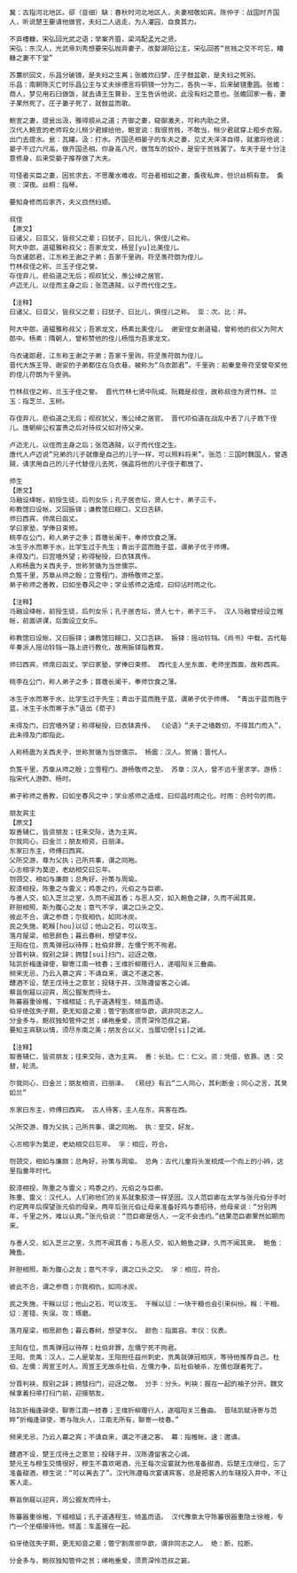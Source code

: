 <!-- { "loadSidebar": true } -->
    冀：古指河北地区。郤（音细）缺：春秋时河北地区人，夫妻相敬如宾。陈仲子：战国时齐国人，听说楚王要请他做官，夫妇二人逃走，为人灌园，自食其力。

    不弃槽糠，宋弘回光武之语；举案齐眉，梁鸿配孟光之贤。 
    宋弘：东汉人，光武帝刘秀想要宋弘抛弃妻子，改娶湖阳公主，宋弘回答“贫贱之交不可忘，糟糠之妻不下堂”

    苏蕙织回文，乐昌分破镜，是夫妇之生离；张蟾炊臼梦，庄子鼓盆歌，是夫妇之死别。 
    乐昌：南朝陈灭亡时乐昌公主与丈夫徐德言将铜镜一分为二，各执一半，后来破镜重圆。张蟾：商人，梦见用石臼做饭，就去请王生算卦，王生告诉他说，此没有妇之意也。张蟾回家一看，妻子果然死了。庄子妻子死了，就鼓盆而歌。

    鲍宣之妻，提瓮出汲，雅得顺从之道；齐御之妻，窥御激夫，可称内助之贤。 
    汉代人鲍宣的老师将女儿桓少君嫁给他，鲍宣说：我很贫贱，不敢当，桓少君就穿上粗步衣服，出门去提水。瓮：瓦罐。汲：打水。齐国丞相晏子的车夫之妻，见丈夫洋洋自得，就激将他说：晏子不过六尺高，做齐国丞相，你身高八尺，做驾车的奴仆，是安于贫贱罢了。车夫于是十分注意修身，后来受晏子推荐做了大夫。

    可怪者买臣之妻，因贫求去，不思覆水难收。可丑者相如之妻，夤夜私奔，但识丝桐有意。 夤夜：深夜。丝桐：指琴。

    要知身修而后家齐，夫义目然妇顺。

    叔侄
    【原文】
    曰诸父，曰亚父，皆叔父之辈；曰犹子，曰比儿，俱侄儿之称。
    阿大中郎，道韫雅称叔父；吾家龙文，杨昱[yu]比美侄儿。
    乌衣诸郎君，江东称王谢之子弟；吾家千里驹，符坚羡苻朗为侄儿。
    竹林叔侄之称，兰玉子侄之誉。
    存侄弃儿，悲伯道之无后；视叔犹父，羡公绰之居官。
    卢迈无儿，以侄而主身之后；张范遇贼，以子而代侄之生。

    【注释】
    曰诸父、曰亚父，皆叔父之辈；曰犹子、曰比儿，俱侄儿之称。 亚：次。比：并。

    阿大中郎，道韫雅称叔父；吾家龙文，杨素比美侄儿。 谢安侄女谢道韫，曾称他的叔父为阿大郎中。杨素：隋朝人，曾称赞他的侄儿杨愔为吾家龙文。

    乌衣诸郎君，江东称王谢之子弟；吾家千里驹，符坚羡苻朗为侄儿。 
    晋代大族王导、谢安的子弟都住在乌衣巷，被称为“乌衣郎君”。千里驹：前秦皇帝苻坚曾夸奖他的侄儿苻朗为千里驹。

    竹林叔侄之称，兰玉子侄之誉。 晋代竹林七贤中阮咸、阮籍是叔侄，故称叔侄为贤竹林。兰玉：指芝兰、玉树。

    存侄弃儿，悲伯道之无后；视叔犹父，羡公绰之居官。 晋代邓伯道在战乱中丢了儿子救下侄儿。唐朝柳公权富贵之后对待叔父如对待父亲。

    卢迈无儿，以侄而主身之后；张范遇贼，以子而代侄之生。 
    唐代人卢迈说“兄弟的儿子就像是自己的儿子一样，可以照料将来”。张范：三国时魏国人，曾遇贼，请求用自己的儿子代替侄儿去死，强盗将他的儿子侄子都放了。

    师生
    【原文】
    马融设绛帐，前授生徒，后列女乐；孔子居杏坛，贤人七十，弟子三千。
    称教馆曰设帐，又回振铎；谦教馆曰糊口，又曰舌耕。
    师曰西宾，师席曰函丈。
    学曰家塾，学俸日束修。
    桃李在公门，称人弟子之多；首蓿长阑干，奉师饮食之薄。
    冰生于水而寒于水，比学生过于先生；青出于蓝而胜于蓝，谓弟子优于师傅。
    未得及门，曰宫墙外望；称得秘授，曰衣钵真传。
    人称杨震为关西夫子，世称贺循为当世儒宗。
    负笈千里，苏章从师之殷；立雪程门，游杨敬师之至。
    弟子称师之善教，曰如坐春风之中；学业感师之造成，曰仰沾时雨之化。

    【注释】
    马融设绛帐，前授生徒，后列女乐；孔子居杏坛，贤人七十，弟子三千。 汉人马融曾经设立帷帐，前面讲课，后面设立女乐。

    称教馆曰设帐，又曰振铎；谦教馆曰糊口，又口舌耕。 振铎：摇动铃铛。《尚书》中载，古代每年奏派人摇动铃铛一路上进行教化，故用振铎指教育。

    师曰西宾，师席曰函丈。学曰家塾，学俸曰束修。 西代主人坐东面，老师坐西面，故称西宾。

    桃李在公门，称人弟子之多；苜蓿长阑干，奉师饮食之薄。 

    冰生于水而寒于水，比学生过于先生；青出于蓝而胜于蓝，谓弟子优于师傅。 “青出于蓝而胜于蓝，冰生于水而寒于水”语出《荀子》

    未得及门，曰宫墙外望；称得秘授，曰衣钵真传。 《论语》“夫子之墙数仞，不得其门而入”，此未得及门即指此。

    人称杨震为关西夫子，世称贺循为当世儒宗。 杨震：汉人。贺循：晋代人。

    负笈千里，苏章从师之殷；立雪程门，游杨敬师之至。 苏章：汉人，曾不远千里求学。游杨：指宋代人游酢、杨时。

    弟子称师之善教，曰如坐春风之中；学业感师之造成，曰仰昌时雨之化。时雨：合时令的雨。

    朋友宾主 
    【原文】
    取善辅仁，皆资朋友；往来交际，迭为主宾。
    尔我同心，曰金兰；朋友相资，日丽泽。
    东家曰东主，师傅曰西宾。
    父所交游，尊为父执；己所共事，谓之同袍。
    心志相孚为莫逆，老幼相交曰忘年。
    刎颈交，相如与廉颇；总角好，孙策与周瑜。
    胶漆相投，陈重之与雷义；鸡黍之约，元伯之与巨卿。
    与善人交，如入芝兰之室，久而不闻其香；与恶人交，如入鲍鱼之肆，久而不闻其臭。
    肝胆相照，斯为腹心之友；意气不孚，谓之口头之交。
    彼此不合，谓之参商；尔我相仇，如同冰炭。
    民之失施，乾糇[hou]以愆；他山之石，可以攻玉。
    落月屋梁，相思颜色；暮云春树，想望丰仪。
    王阳在位，贡禹弹冠以待荐；杜伯非罪，左儒宁死不徇君。
    分首判袂，叙别之辞；拥彗[sui]扫门，迎迓之敬。
    陆凯折梅逢驿使，聊寄江南一枝春；王维折柳赠行人，遂唱阳关三叠曲。
    频来无忌，乃云入慕之宾；不请自来，谓之不速之客。
    醴酒不设，楚王戊待土之意怠；投辖于井，汉陈遵留客之心诚。
    蔡邕倒屣以迎宾，周公握发而待士。
    陈蕃器重徐稚，下榻相延；孔子道遇程生，倾盖而语。
    伯牙绝弦失子期，更无知音之辈；管宁割席拒华歆，调非同志之人。
    分金多与，鲍叔独知管仲之贫；绨袍垂爱，须贾深怜范叔之窘。
    要知主宾联以情，须尽东南之美；朋友合以义，当展切偲[si]之诚。

    【注释】
    取善辅仁，皆资朋友；往来交际，迭为主宾。 善：长处。仁：仁义。资：凭借，依靠。迭：交替，轮流。

    尔我同心，曰金兰；朋友相资，曰丽泽。 《易经》有云“二人同心，其利断金；同心之言，其臭如兰”

    东家曰东主，师傅曰西宾。 古人待客，主人在东，宾客在西。

    父所交游，尊为父执；己所共事，谓之同袍。 执：至交，好友。

    心志相孚为莫逆，老幼相交曰忘年。 孚：相应，符合。

    刎颈交，相如与廉颇；总角好，孙策与周瑜。 总角：古代儿童将头发梳成一个向上的小辫，这里指童年时代。

    胶漆相投，陈重之与雷义；鸡黍之约，元伯之与巨卿。 
    陈重、雷义：汉代人。人们称他们的关系就象胶漆一样坚固。汉人范巨卿在太学与张元伯分手时约定两年后探望张元伯的母亲。两年后张元伯让母亲准备好鸡与黍招待，他母亲说：“分别两年，千里之外，难以认真。”张元伯说：“范巨卿是信人，一定不会违约。”结果范巨卿果然如期而来。

    与善人交，如入芝兰之室，久而不闻其香；与恶人交，如入鲍鱼之肆，久而不闻其臭。 鲍鱼：腌鱼。

    肝胆相照，斯为腹心之友；意气不孚，谓之口头之交。 孚：相应，符合。

    彼此不合，谓之参商；尔我相仇，如同冰炭。 

    民之失施，干糇以愆；他山之石，可以攻玉。 干糇以愆：一块干粮也会引来纠纷。糇：干粮。愆：差错，失误。攻：琢磨。

    落月屋梁，相思颜色；暮云春树，想望丰仪。 颜色：指面容。丰仪：仪表。

    王阳在位，贡禹弹冠以待荐；杜伯非罪，左儒宁死不拘君。 
    王阳、贡禹：汉人，二人是挚友。王阳担任益州刺史，贡禹就弹冠相庆，等待他推荐自己。杜伯、左儒：周宣王时人。周宣王无故杀杜伯，左儒力争，后杜伯被杀，左儒也跟着死了。

    分首判袂，叙别之辞；拥彗扫门，迎迓之敬。 分手：分头。判袂：握在一起的袖子分开。魏文候拿着扫帚打扫门前，迎接朋友。

    陆凯折梅逢驿使，聊寄江南一枝春；王维折柳赠行人，遂唱阳关三叠曲。 晋陆凯赋诗寄与范晔“折梅逢驿使，寄与陇头人，江南无所有，聊寄一枝春。”

    频来无忌，乃云人幕之宾；不请自来，谓之不速之客。 幕：指帷帐。速：邀请。

    醴酒不设，楚王戊待土之意怠；投辖于井，汉陈遵留客之心诚。 
    楚元王与穆生交情很好，穆生不喜欢喝酒，元王每次设宴就为他准备甜酒，后楚王戊继位，忘了准备甜酒，穆生说：“可以离去了”。汉代陈遵每次宴请宾客，总是把客人的车辖投入井中，不让客人走。

    蔡邕倒屣以迎宾，周公握发而待士。 

    陈蕃器重徐稚，下榻相延；孔子道遇程生，倾盖而语。 汉代豫章太守陈蕃很器重隐士徐稚，专门一个坐榻接待他。倾盖：车盖接在一起。

    伯牙绝弦失子期，更无知音之辈；管宁割席拒华歆，谓非同志之人。 绝：断，拉断。

    分金多与，鲍叔独知管仲之贫；绨袍垂爱，须贾深怜范叔之窘。 
